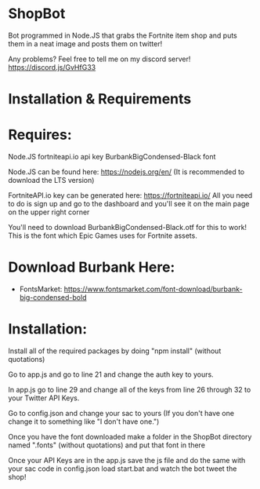 # ShopBot
Bot programmed in Node.JS that grabs the Fortnite item shop and puts them in a neat image and posts them on twitter!

Any problems? Feel free to tell me on my discord server! https://discord.js/GvHfG33

# Installation & Requirements

# Requires:

Node.JS
fortniteapi.io api key
BurbankBigCondensed-Black font

Node.JS can be found here: https://nodejs.org/en/ (It is recommended to download the LTS version)

FortniteAPI.io key can be generated here: https://fortniteapi.io/ All you need to do is sign up and go to the dashboard and you'll see it on the main page on the upper right corner

You'll need to download BurbankBigCondensed-Black.otf for this to work! This is the font which Epic Games uses for Fortnite assets.

# Download Burbank Here:

- FontsMarket: https://www.fontsmarket.com/font-download/burbank-big-condensed-bold

# Installation:

Install all of the required packages by doing "npm install" (without quotations)

Go to app.js and go to line 21 and change the auth key to yours.


In app.js go to line 29 and change all of the keys from line 26 through 32 to your Twitter API Keys.

Go to config.json and change your sac to yours (If you don't have one change it to something like "I don't have one.")


Once you have the font downloaded make a folder in the ShopBot directory named ".fonts" (without quotations) and put that font in there

Once your API Keys are in the app.js save the js file and do the same with your sac code in config.json load start.bat and watch the bot tweet the shop!

